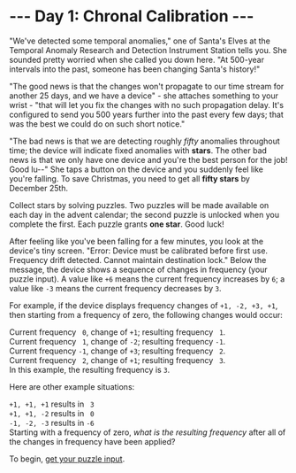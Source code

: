 # --- Day 1: Chronal Calibration ---

"We've detected some temporal anomalies," one of Santa's Elves at the Temporal Anomaly Research and Detection Instrument Station tells you. She sounded pretty worried when she called you down here. "At 500-year intervals into the past, someone has been changing Santa's history!"

"The good news is that the changes won't propagate to our time stream for another 25 days, and we have a device" - she attaches something to your wrist - "that will let you fix the changes with no such propagation delay. It's configured to send you 500 years further into the past every few days; that was the best we could do on such short notice."

"The bad news is that we are detecting roughly _fifty_ anomalies throughout time; the device will indicate fixed anomalies with **stars**. The other bad news is that we only have one device and you're the best person for the job! Good lu--" She taps a button on the device and you suddenly feel like you're falling. To save Christmas, you need to get all **fifty stars** by December 25th.

Collect stars by solving puzzles. Two puzzles will be made available on each day in the advent calendar; the second puzzle is unlocked when you complete the first. Each puzzle grants **one star**. Good luck!

After feeling like you've been falling for a few minutes, you look at the device's tiny screen. "Error: Device must be calibrated before first use. Frequency drift detected. Cannot maintain destination lock." Below the message, the device shows a sequence of changes in frequency (your puzzle input). A value like `+6` means the current frequency increases by `6`; a value like `-3` means the current frequency decreases by `3`.

For example, if the device displays frequency changes of `+1, -2, +3, +1`, then starting from a frequency of zero, the following changes would occur:

Current frequency ` 0`, change of `+1`; resulting frequency ` 1`. \
Current frequency ` 1`, change of `-2`; resulting frequency `-1`. \
Current frequency `-1`, change of `+3`; resulting frequency ` 2`. \
Current frequency ` 2`, change of `+1`; resulting frequency ` 3`. \
In this example, the resulting frequency is `3`.

Here are other example situations:

`+1, +1, +1` results in ` 3` \
`+1, +1, -2` results in ` 0` \
`-1, -2, -3` results in `-6` \
Starting with a frequency of zero, _what is the resulting frequency_ after all of the changes in frequency have been applied?

To begin, [get your puzzle input](input).

